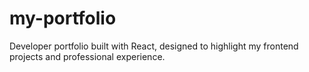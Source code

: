 # my-portfolio
Developer portfolio built with React, designed to highlight my frontend projects and professional experience.
